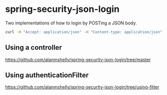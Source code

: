 # spring-security-json-login
Two implementations of how to login by POSTing a JSON body.

```bash
curl -H "Accept: application/json" -H "Content-type: application/json" -X POST -d '{"username":"hoge","password":"foobar"}' localhost:8080/api/login
```

## Using a controller
https://github.com/alanmshelly/spring-security-json-login/tree/master

## Using authenticationFilter
https://github.com/alanmshelly/spring-security-json-login/tree/using-filter
